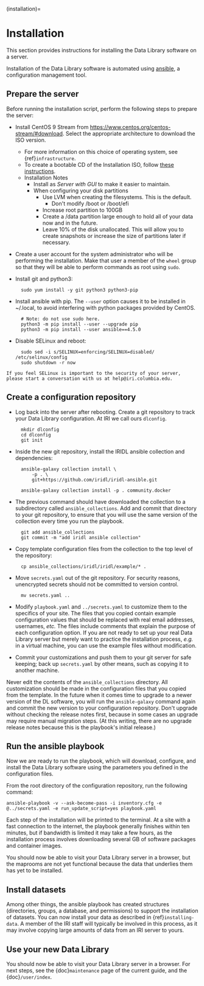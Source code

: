 (installation)=

# Installation

This section provides instructions for installing the Data Library software on a server.

Installation of the Data Library software is automated using [ansible](https://docs.ansible.com/ansible_community.html),
a configuration management tool.

## Prepare the server

Before running the installation script, perform the following steps to prepare the server:

* Install CentOS 9 Stream from https://www.centos.org/centos-stream/#download. Select the appropriate architecture to
  download the ISO version.
    * For more information on this choice of operating system, see {ref}`infrastructure`.
    * To create a bootable CD of the Installation ISO,
      follow [these instructions](https://docs.centos.org/en-US/centos/install-guide/Making_Media/).
    * Installation Notes
        * Install as _Server with GUI_ to make it easier to maintain.
        * When configuring your disk partitions
            * Use LVM when creating the filesystems. This is the default.
                * Don't modify /boot or /boot/efi
            * Increase root partition to 100GB
            * Create a /data partition large enough to hold all of your data now and in the future.
          * Leave 10% of the disk unallocated.  This will allow you to create snapshots or increase the size of 
            partitions later if necessary.

* Create a user account for the system administrator who will be performing the installation.
  Make that user a member of the `wheel` group so that they will be able to perform commands as root using `sudo`.
* Install git and python3:

        sudo yum install -y git python3 python3-pip

* Install ansible with pip. The `--user` option causes it to be installed in ~/.local, to avoid interfering with python
  packages provided by CentOS.

        # Note: do not use sudo here.
        python3 -m pip install --user --upgrade pip
        python3 -m pip install --user ansible==4.5.0

* Disable SELinux and reboot:

        sudo sed -i s/SELINUX=enforcing/SELINUX=disabled/ /etc/selinux/config
        sudo shutdown -r now

```{note}
If you feel SELinux is important to the security of your server, please start a conversation with us at help@iri.columbia.edu.
```

## Create a configuration repository

* Log back into the server after rebooting. Create a git repository to track your Data Library configuration. At IRI we
  call ours `dlconfig`.

        mkdir dlconfig
        cd dlconfig
        git init

* Inside the new git repository, install the IRIDL ansible collection and dependencies:

        ansible-galaxy collection install \
            -p . \
            git+https://github.com/iridl/iridl-ansible.git

        ansible-galaxy collection install -p . community.docker

* The previous command should have downloaded the collection to a subdirectory called `ansible_collections`. Add and
  commit that directory to your git repository, to ensure that you will use the same version of the collection every
  time you run the playbook.

        git add ansible_collections
        git commit -m "add iridl ansible collection"

* Copy template configuration files from the collection to the top level of the repository:

        cp ansible_collections/iridl/iridl/example/* .

* Move `secrets.yaml` out of the git repository. For security reasons, unencrypted secrets should not be committed to
  version control.

        mv secrets.yaml ..

* Modify `playbook.yaml` and `../secrets.yaml` to customize them to the specifics of your site. The files that you
  copied contain example configuration values that should be replaced with real email addresses, usernames, *etc.* The
  files include comments that explain the purpose of each configuration option. If you are not ready to set up your real
  Data Library server but merely want to practice the installation process, *e.g.* in a virtual machine, you can use the
  example files without modification.

* Commit your customizations and push them to your git server for safe keeping; back up `secrets.yaml` by other means,
  such as copying it to another machine.

Never edit the contents of the `ansible_collections` directory. All customization should be made in the configuration
files that you copied from the template. In the future when it comes time to upgrade to a newer version of the DL
software, you will run the `ansible-galaxy` command again and commit the new version to your configuration repository.
Don't upgrade without checking the release notes first, because in some cases an upgrade may require manual migration
steps. (At this writing, there are no upgrade release notes because this is the playbook's initial release.)

## Run the ansible playbook

Now we are ready to run the playbook, which will download, configure, and install the Data Library software using the
parameters you defined in the configuration files.

From the root directory of the configuration repository, run the following command:

    ansible-playbook -v --ask-become-pass -i inventory.cfg -e @../secrets.yaml -e run_update_script=yes playbook.yaml

Each step of the installation will be printed to the terminal. At a site with a fast connection to the internet, the
playbook generally finishes within ten minutes, but if bandwidth is limited it may take a few hours, as the installation
process involves downloading several GB of software packages and container images.

You should now be able to visit your Data Library server in a browser, but the maprooms are not yet functional because
the data that underlies them has yet to be installed.

## Install datasets

Among other things, the ansible playbook has created structures (directories, groups, a database, and permissions) to
support the installation of datasets. You can now install your data as described in {ref}`installing-data`. A member of
the IRI staff will typically be involved in this process, as it may involve copying large amounts of data from an IRI
server to yours.

## Use your new Data Library

You should now be able to visit your Data Library server in a browser. For next steps, see the {doc}`maintenance` page
of the current guide, and the {doc}`/user/index`.
